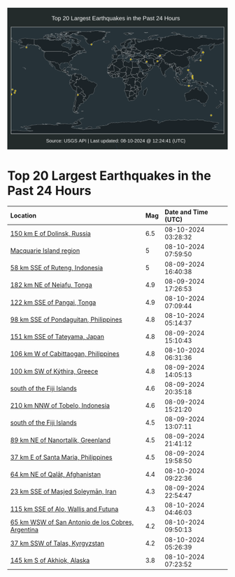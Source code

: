 ![Map](./map.png)

# Top 20 Largest Earthquakes in the Past 24 Hours

| Location | Mag | Date and Time (UTC) |
|:---|:---|:---|
| [150 km E of Dolinsk, Russia](https://earthquake.usgs.gov/earthquakes/eventpage/us6000nj9s) | 6.5 | 08-10-2024 03:28:32 |
| [Macquarie Island region](https://earthquake.usgs.gov/earthquakes/eventpage/us6000njbe) | 5 | 08-10-2024 07:59:50 |
| [58 km SSE of Ruteng, Indonesia](https://earthquake.usgs.gov/earthquakes/eventpage/us6000nj4n) | 5 | 08-09-2024 16:40:38 |
| [182 km NE of Neiafu, Tonga](https://earthquake.usgs.gov/earthquakes/eventpage/us6000nj59) | 4.9 | 08-09-2024 17:26:53 |
| [122 km SSE of Pangai, Tonga](https://earthquake.usgs.gov/earthquakes/eventpage/us6000njb6) | 4.9 | 08-10-2024 07:09:44 |
| [98 km SSE of Pondaguitan, Philippines](https://earthquake.usgs.gov/earthquakes/eventpage/us6000njam) | 4.8 | 08-10-2024 05:14:37 |
| [151 km SSE of Tateyama, Japan](https://earthquake.usgs.gov/earthquakes/eventpage/us6000nj3a) | 4.8 | 08-09-2024 15:10:43 |
| [106 km W of Cabittaogan, Philippines](https://earthquake.usgs.gov/earthquakes/eventpage/us6000njb4) | 4.8 | 08-10-2024 06:31:36 |
| [100 km SW of Kýthira, Greece](https://earthquake.usgs.gov/earthquakes/eventpage/us6000nj2x) | 4.8 | 08-09-2024 14:05:13 |
| [south of the Fiji Islands](https://earthquake.usgs.gov/earthquakes/eventpage/us6000nj6u) | 4.6 | 08-09-2024 20:35:18 |
| [210 km NNW of Tobelo, Indonesia](https://earthquake.usgs.gov/earthquakes/eventpage/us6000nj3c) | 4.6 | 08-09-2024 15:21:20 |
| [south of the Fiji Islands](https://earthquake.usgs.gov/earthquakes/eventpage/us6000nj2s) | 4.5 | 08-09-2024 13:07:11 |
| [89 km NE of Nanortalik, Greenland](https://earthquake.usgs.gov/earthquakes/eventpage/us6000nj7a) | 4.5 | 08-09-2024 21:41:12 |
| [37 km E of Santa Maria, Philippines](https://earthquake.usgs.gov/earthquakes/eventpage/us6000nj6l) | 4.5 | 08-09-2024 19:58:50 |
| [64 km NE of Qalāt, Afghanistan](https://earthquake.usgs.gov/earthquakes/eventpage/us6000njbl) | 4.4 | 08-10-2024 09:22:36 |
| [23 km SSE of Masjed Soleymān, Iran](https://earthquake.usgs.gov/earthquakes/eventpage/us6000nj8f) | 4.3 | 08-09-2024 22:54:47 |
| [115 km SSE of Alo, Wallis and Futuna](https://earthquake.usgs.gov/earthquakes/eventpage/us6000njak) | 4.3 | 08-10-2024 04:46:03 |
| [65 km WSW of San Antonio de los Cobres, Argentina](https://earthquake.usgs.gov/earthquakes/eventpage/us6000njbs) | 4.2 | 08-10-2024 09:50:13 |
| [37 km SSW of Talas, Kyrgyzstan](https://earthquake.usgs.gov/earthquakes/eventpage/us6000njaq) | 4.2 | 08-10-2024 05:26:39 |
| [145 km S of Akhiok, Alaska](https://earthquake.usgs.gov/earthquakes/eventpage/ak024a8x5gr0) | 3.8 | 08-10-2024 07:23:52 |
